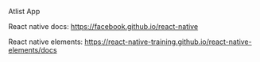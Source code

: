 Atlist App

React native docs:
https://facebook.github.io/react-native

React native elements:
https://react-native-training.github.io/react-native-elements/docs